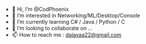 - 👋 Hi, I’m @CodPhoenix
- 👀 I’m interested in Networking/ML/Desktop/Console
- 🌱 I’m currently learning C# / Java / Python / C
- 💞️ I’m looking to collaborate on ...
- 📫 How to reach me : dalavaa22@gmail.com

<!---
CodPhoenix/CodPhoenix is a ✨ special ✨ repository because its `README.md` (this file) appears on your GitHub profile.
You can click the Preview link to take a look at your changes.
--->
